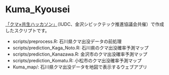 # Kuma_Kyousei

[「クマ×共生ハッカソン」](https://note.com/from_iudc_2025/n/nd902f23f331a)（IUDC、金沢シビックテック推進協議会共催）で作成したスクリプトです。

-   scripts/preprocess.R: 石川県クマ出没データの前処理
-   scripts/prediction_Kaga_Noto.R: 石川県のクマ出没確率予測マップ
-   scripts/prediction_Kanazawa.R: 金沢市のクマ出没確率予測マップ
-   scripts/prediction_Komatu.R: 小松市のクマ出没確率予測マップ
-   Kuma_map/: 石川県クマ出没データを地図で表示するウェブアプリ
